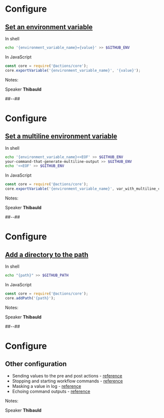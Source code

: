 <!-- .slide: class="with-code-bg-dark" -->

# Configure

## [Set an environment variable](https://docs.github.com/en/actions/using-workflows/workflow-commands-for-github-actions#setting-an-environment-variable)

In shell

```bash
echo '{environment_variable_name}={value}' >> $GITHUB_ENV
```

In JavaScript

```js
const core = require('@actions/core');
core.exportVariable('{environment_variable_name}', '{value}');
```

Notes:

Speaker **Thibauld**

##--##

<!-- .slide: class="with-code-bg-dark" -->

# Configure

## [Set a multiline environment variable](https://docs.github.com/en/actions/using-workflows/workflow-commands-for-github-actions#multiline-strings)

In shell

```bash
echo '{environment_variable_name}<<EOF' >> $GITHUB_ENV
your-command-that-generate-multiline-output >> $GITHUB_ENV
echo '<<EOF' >> $GITHUB_ENV
```

In JavaScript

```js
const core = require('@actions/core');
core.exportVariable('{environment_variable_name}', var_with_multiline_content);
```

Notes:

Speaker **Thibauld**

##--##

<!-- .slide: class="with-code-bg-dark" -->

# Configure

## [Add a directory to the path](https://docs.github.com/en/actions/using-workflows/workflow-commands-for-github-actions#adding-a-system-path)

In shell

```bash
echo "{path}" >> $GITHUB_PATH
```

In JavaScript

```js
const core = require('@actions/core');
core.addPath('{path}');
```

Notes:

Speaker **Thibauld**

##--##

# Configure

## Other configuration

- Sending values to the pre and post actions - [reference](https://docs.github.com/en/actions/using-workflows/workflow-commands-for-github-actions#sending-values-to-the-pre-and-post-actions)
- Stopping and starting workflow commands - [reference](https://docs.github.com/en/actions/using-workflows/workflow-commands-for-github-actions#stopping-and-starting-workflow-commands)
- Masking a value in log - [reference](https://docs.github.com/en/actions/using-workflows/workflow-commands-for-github-actions#masking-a-value-in-log)
- Echoing command outputs - [reference](https://docs.github.com/en/actions/using-workflows/workflow-commands-for-github-actions#echoing-command-outputs)

Notes:

Speaker **Thibauld**

